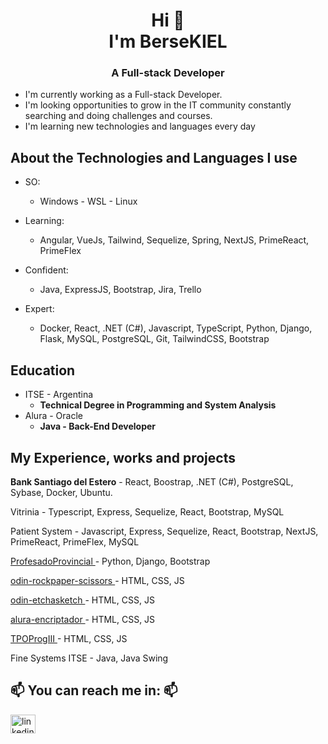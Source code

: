 <h1 align="center"> Hi 👋
<br> I'm BerseKIEL <br></h1>

<h3 align=center>A Full-stack Developer</h3>

- I'm currently working as a Full-stack Developer.
- I'm looking opportunities to grow in the IT community constantly searching and doing challenges and courses.
- I'm learning new technologies and languages every day

## About the Technologies and Languages I use
- SO:
  - Windows - WSL - Linux

- Learning:
  - Angular, VueJs, Tailwind, Sequelize, Spring, NextJS, PrimeReact, PrimeFlex
  
- Confident:
  - Java, ExpressJS, Bootstrap, Jira, Trello

- Expert:
  - Docker, React, .NET (C#), Javascript, TypeScript, Python, Django, Flask, MySQL, PostgreSQL, Git, TailwindCSS, Bootstrap
  
## Education
- ITSE - Argentina
  - **Technical Degree in Programming and System Analysis**
- Alura - Oracle
  - **Java - Back-End Developer**
  
## My Experience, works and projects

**Bank Santiago del Estero** - React, Boostrap, .NET (C#), PostgreSQL, Sybase, Docker, Ubuntu.

Vitrinia - Typescript, Express, Sequelize, React, Bootstrap, MySQL

Patient System - Javascript, Express, Sequelize, React, Bootstrap, NextJS, PrimeReact, PrimeFlex, MySQL

<a href="https://gestion.ispp1.edu.ar/" target="blank"> ProfesadoProvincial </a> - Python, Django, Bootstrap

<a href="https://bersekiel.github.io/odin-rockpaperscissors/" target="blank"> odin-rockpaper-scissors </a> - HTML, CSS, JS

<a href="https://bersekiel.github.io/odin-etchasketch/" target="blank"> odin-etchasketch </a> - HTML, CSS, JS

<a href="https://bersekiel.github.io/alura-encriptador/" target="blank"> alura-encriptador </a> - HTML, CSS, JS

<a href="https://bersekiel.github.io/TPOProgIII" target="blank"> TPOProgIII </a> - HTML, CSS, JS

Fine Systems ITSE - Java, Java Swing

## 📫 You can reach me in: 📫

<a href="https://www.linkedin.com/in/exequielbarco/" target="blank"><img align="center" src="https://raw.githubusercontent.com/rahuldkjain/github-profile-readme-generator/master/src/images/icons/Social/linked-in-alt.svg" alt="linkedin" height="30" width="40" /></a>

